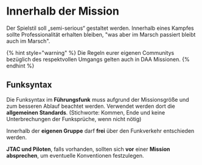 # Innerhalb der Mission

Der Spielstil soll „semi-serious“ gestaltet werden. Innerhalb eines Kampfes sollte Professionalität erhalten bleiben, "was aber im Marsch passiert bleibt auch im Marsch".

{% hint style="warning" %}
Die Regeln eurer eigenen Communitys bezüglich des respektvollen Umgangs gelten auch in DAA Missionen.
{% endhint %}

## Funksyntax

Die Funksyntax im **Führungsfunk** muss aufgrund der Missionsgröße und zum besseren Ablauf beachtet werden. Verwendet werden dort die **allgemeinen Standards**. (Stichworte: Kommen, Ende und keine Unterbrechungen der Funksprüche, wenn nicht nötig)

Innerhalb der **eigenen Gruppe** darf **frei** über den Funkverkehr entschieden werden.

**JTAC und Piloten**, falls vorhanden, sollten sich **vor** einer **Mission absprechen**, um eventuelle Konventionen festzulegen.
